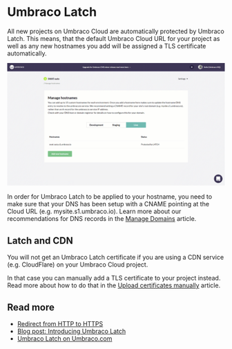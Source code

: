 # Umbraco Latch

All new projects on Umbraco Cloud are automatically protected by Umbraco Latch. This means, that the default Umbraco Cloud URL for your project as well as any new hostnames you add will be assigned a TLS certificate automatically.

![Adding a hostname](images/adding-hostname-to-cloud.gif)

In order for Umbraco Latch to be applied to your hostname, you need to make sure that your DNS has been setup with a CNAME pointing at the Cloud URL (e.g. mysite.s1.umbraco.io). Learn more about our recommendations for DNS records in the [Manage Domains](index.md) article.

## Latch and CDN

You will not get an Umbraco Latch certificate if you are using a CDN service (e.g. CloudFlare) on your Umbraco Cloud project.

In that case you can manually add a TLS certificate to your project instead. Read more about how to do that in the [Upload certificates manually](Security-certificates) article.

## Read more

* [Redirect from HTTP to HTTPS](Rewrites-on-Cloud#running-your-site-on-https-only)
* [Blog post: Introducing Umbraco Latch](https://umbraco.com/blog/introducing-umbraco-latch/)
* [Umbraco Latch on Umbraco.com](https://umbraco.com/products/umbraco-latch/)
